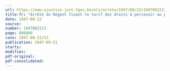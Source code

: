 ```yaml
---
url: https://www.ejustice.just.fgov.be/eli/arrete/1947/08/22/1947082213/justel
title-fr: "Arrêté du Régent fixant le tarif des droits à percevoir au passage d'eau public provisoire établi sur l'Escaut entre Tamise et Bornem"
date: 1947-08-22
source:
number: 1947082213
page: 888888
case: 1947-08-22/13
publication: 1947-09-21
starts:
modifies:
pdf-original:
pdf-consolidated:
---
```


